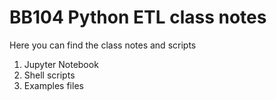 # BB104 Python ETL class notes

Here you can find the class notes and scripts

1. Jupyter Notebook
2. Shell scripts
3. Examples files
